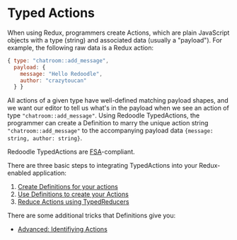 # Typed Actions

When using Redux, programmers create Actions,
which are plain JavaScript objects with a type (string)
and associated data (usually a "payload").
For example, the following raw data is a Redux action:

```js
{ type: "chatroom::add_message",
  payload: {
    message: "Hello Redoodle",
    author: "crazytoucan"
  } }
```

All actions of a given type have well-defined matching payload shapes,
and we want our editor to tell us what's in the payload
when we see an action of type `"chatroom::add_message"`.
Using Redoodle TypedActions, the programmer can create a Definition to marry
the unique action string `"chatroom::add_message"` to the accompanying
payload data `{message: string, author: string}`.

Redoodle TypedActions are [FSA](https://github.com/acdlite/flux-standard-action)-compliant.

There are three basic steps to integrating TypedActions into your Redux-enabled application:

1. [Create Definitions for your actions](CreatingDefinition.md)
2. [Use Definitions to create your Actions](UsingDefinitionCreate.md)
3. [Reduce Actions using TypedReducers](UsingTypedReducer.md)

There are some additional tricks that Definitions give you:

* [Advanced: Identifiying Actions](UsingDefinitionIs.md)
